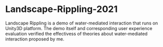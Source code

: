 # Landscape-Rippling-2021
Landscape Rippling is a demo of water-mediated interaction that runs on Unity3D platform.
The demo itself and corresponding user experience evaluation verified the effectivess of theories about water-mediated interaction proposed by me. 
